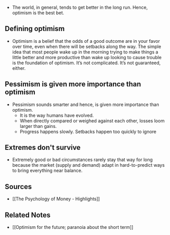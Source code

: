 - The world, in general, tends to get better in the long run. Hence, optimism is the best bet.

## Defining optimism
- Optimism is a belief that the odds of a good outcome are in your favor over time, even when there will be setbacks along the way. The simple idea that most people wake up in the morning trying to make things a little better and more productive than wake up looking to cause trouble is the foundation of optimism. It’s not complicated. It’s not guaranteed, either.

## Pessimism is given more importance than optimism
- Pessimism sounds smarter and hence, is given more importance than optimism.
	- It is the way humans have evolved.
	- When directly compared or weighed against each other, losses loom larger than gains.
	- Progress happens slowly. Setbacks happen too quickly to ignore

## Extremes don't survive
- Extremely good or bad circumstances rarely stay that way for long because the market (supply and demand) adapt in hard-to-predict ways to bring everything near balance.

## Sources
- [[The Psychology of Money - Highlights]]

## Related Notes
- [[Optimism for the future; paranoia about the short term]]